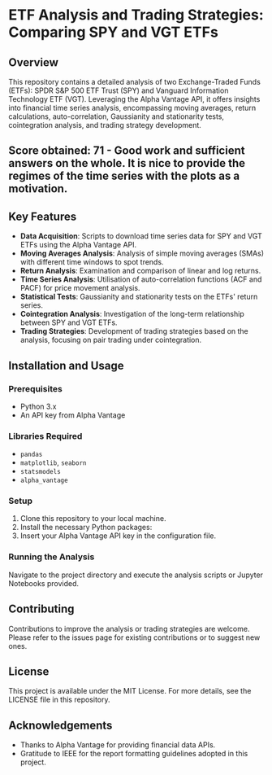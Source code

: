 # ETF Analysis and Trading Strategies: Comparing SPY and VGT ETFs

## Overview
This repository contains a detailed analysis of two Exchange-Traded Funds (ETFs): SPDR S&P 500 ETF Trust (SPY) and Vanguard Information Technology ETF (VGT). Leveraging the Alpha Vantage API, it offers insights into financial time series analysis, encompassing moving averages, return calculations, auto-correlation, Gaussianity and stationarity tests, cointegration analysis, and trading strategy development.

## Score obtained: 71 - Good work and sufficient answers on the whole. It is nice to provide the regimes of the time series with the plots as a motivation.

## Key Features
- **Data Acquisition**: Scripts to download time series data for SPY and VGT ETFs using the Alpha Vantage API.
- **Moving Averages Analysis**: Analysis of simple moving averages (SMAs) with different time windows to spot trends.
- **Return Analysis**: Examination and comparison of linear and log returns.
- **Time Series Analysis**: Utilisation of auto-correlation functions (ACF and PACF) for price movement analysis.
- **Statistical Tests**: Gaussianity and stationarity tests on the ETFs' return series.
- **Cointegration Analysis**: Investigation of the long-term relationship between SPY and VGT ETFs.
- **Trading Strategies**: Development of trading strategies based on the analysis, focusing on pair trading under cointegration.

## Installation and Usage
### Prerequisites
- Python 3.x
- An API key from Alpha Vantage

### Libraries Required
- `pandas`
- `matplotlib`, `seaborn`
- `statsmodels`
- `alpha_vantage`

### Setup
1. Clone this repository to your local machine.
2. Install the necessary Python packages:
3. Insert your Alpha Vantage API key in the configuration file.

### Running the Analysis
Navigate to the project directory and execute the analysis scripts or Jupyter Notebooks provided.

## Contributing
Contributions to improve the analysis or trading strategies are welcome. Please refer to the issues page for existing contributions or to suggest new ones.

## License
This project is available under the MIT License. For more details, see the LICENSE file in this repository.

## Acknowledgements
- Thanks to Alpha Vantage for providing financial data APIs.
- Gratitude to IEEE for the report formatting guidelines adopted in this project.
